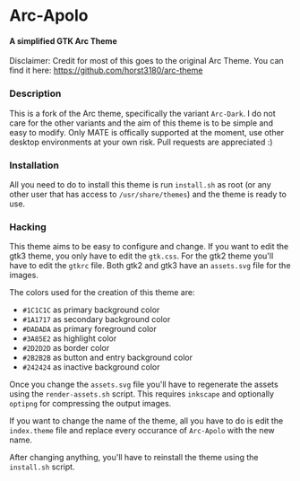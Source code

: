 # Arc-Apolo
#### A simplified GTK Arc Theme

Disclaimer: Credit for most of this goes to the original Arc Theme.
You can find it here: https://github.com/horst3180/arc-theme

### Description
This is a fork of the Arc theme, specifically the variant `Arc-Dark`. I do not care for the other variants and the aim of this theme is to be simple and easy to modify. Only MATE is offically supported at the moment, use other desktop environments at your own risk. Pull requests are appreciated :)

### Installation

All you need to do to install this theme is run `install.sh` as root (or any other user that has access to `/usr/share/themes`) and the theme is ready to use.

### Hacking
This theme aims to be easy to configure and change. If you want to edit the gtk3 theme, you only have to edit the `gtk.css`.
For the gtk2 theme you'll have to edit the `gtkrc` file. Both gtk2 and gtk3 have an `assets.svg` file for the images.

The colors used for the creation of this theme are:

 * `#1C1C1C` as primary background color
 * `#1A1717` as secondary background color
 * `#DADADA` as primary foreground color
 * `#3A85E2` as highlight color
 * `#2D2D2D` as border color
 * `#2B2B2B` as button and entry background color
 * `#242424` as inactive background color

Once you change the `assets.svg` file you'll have to regenerate the assets using the `render-assets.sh` script.
This requires `inkscape` and optionally `optipng` for compressing the output images.

If you want to change the name of the theme, all you have to do is edit the `index.theme` file and replace every occurance of `Arc-Apolo` with the new name.

After changing anything, you'll have to reinstall the theme using the `install.sh` script.
